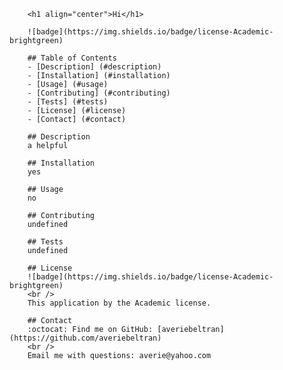 
		<h1 align="center">Hi</h1>

		![badge](https://img.shields.io/badge/license-Academic-brightgreen)

		## Table of Contents
		- [Description] (#description)
		- [Installation] (#installation)
		- [Usage] (#usage)
		- [Contributing] (#contributing)
		- [Tests] (#tests)
		- [License] (#license)
		- [Contact] (#contact)

		## Description
		a helpful 

		## Installation
		yes

		## Usage
		no

		## Contributing
		undefined

		## Tests
		undefined

		## License
		![badge](https://img.shields.io/badge/license-Academic-brightgreen)
		<br />
		This application by the Academic license.

		## Contact
		:octocat: Find me on GitHub: [averiebeltran](https://github.com/averiebeltran)
		<br />
		Email me with questions: averie@yahoo.com
	